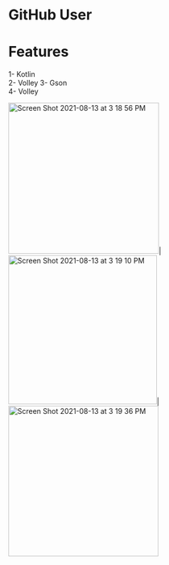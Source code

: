 # GitHub User

# Features

1- Kotlin  
2- Volley
3- Gson  
4- Volley


<img width="299" alt="Screen Shot 2021-08-13 at 3 18 56 PM" src="https://user-images.githubusercontent.com/18249853/129320351-38708c06-f7de-4296-8dfd-59aff0edb364.png">|
<img width="295" alt="Screen Shot 2021-08-13 at 3 19 10 PM" src="https://user-images.githubusercontent.com/18249853/129320373-aa755e09-e73a-4f7f-b0e7-05b45dd5231d.png">|
<img width="298" alt="Screen Shot 2021-08-13 at 3 19 36 PM" src="https://user-images.githubusercontent.com/18249853/129320387-aaa80d0a-24e4-4d98-a5d6-e7e529492409.png">


